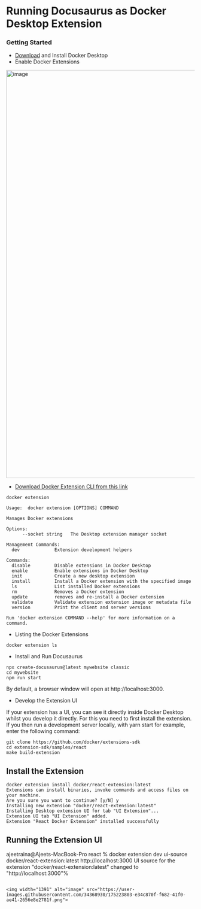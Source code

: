 # Running Docusaurus as Docker Desktop Extension


### Getting Started


- [Download](https://www.docker.com/products/docker-desktop/) and Install Docker Desktop
- Enable Docker Extensions

<img width="1091" alt="image" src="https://user-images.githubusercontent.com/34368930/174530063-563b9a41-bb97-41a9-bd2d-d66a01fd37dd.png">

- [Download Docker Extension CLI from this link](https://github.com/docker/extensions-sdk/releases/download/v0.2.4/desktop-extension-cli-darwin-arm64.tar.gz)

```
docker extension

Usage:  docker extension [OPTIONS] COMMAND

Manages Docker extensions

Options:
      --socket string   The Desktop extension manager socket

Management Commands:
  dev             Extension development helpers

Commands:
  disable         Disable extensions in Docker Desktop
  enable          Enable extensions in Docker Desktop
  init            Create a new desktop extension
  install         Install a Docker extension with the specified image
  ls              List installed Docker extensions
  rm              Removes a Docker extension
  update          removes and re-install a Docker extension
  validate        Validate extension extension image or metadata file
  version         Print the client and server versions

Run 'docker extension COMMAND --help' for more information on a command.
```

- Listing the Docker Extensions

```
docker extension ls
```

- Install and Run Docusaurus

```
npx create-docusaurus@latest mywebsite classic
cd mywebsite
npm run start
```

By default, a browser window will open at http://localhost:3000.


- Develop the Extension UI

If your extension has a UI, you can see it directly inside Docker Desktop whilst you develop it directly. For this you need to first install the extension. If you then run a development server locally, with yarn start for example, enter the following command:

```
git clone https://github.com/docker/extensions-sdk
cd extension-sdk/samples/react
make build-extension

```
## Install the Extension

```
docker extension install docker/react-extension:latest
Extensions can install binaries, invoke commands and access files on your machine. 
Are you sure you want to continue? [y/N] y
Installing new extension "docker/react-extension:latest"
Installing Desktop extension UI for tab "UI Extension"...
Extension UI tab "UI Extension" added.
Extension "React Docker Extension" installed successfully
```

## Running the Extension UI

ajeetraina@Ajeets-MacBook-Pro react % docker extension dev ui-source docker/react-extension:latest http://localhost:3000
UI source for the extension "docker/react-extension:latest" changed to "http://localhost:3000"%  
```

<img width="1391" alt="image" src="https://user-images.githubusercontent.com/34368930/175223803-e34c870f-f682-41f0-ae41-2656e8e2781f.png">






